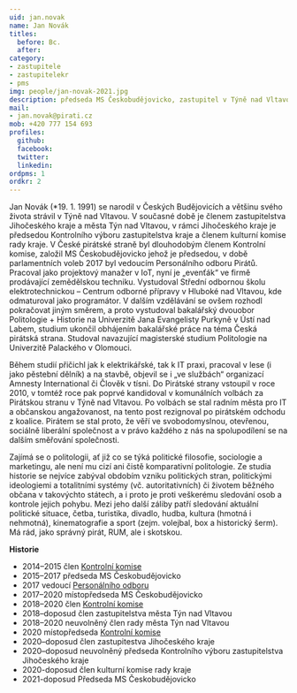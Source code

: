 ```yaml
---
uid: jan.novak
name: Jan Novák
titles:
  before: Bc.
  after:
category:
- zastupitele
- zastupitelekr
- pms
img: people/jan-novak-2021.jpg
description: předseda MS Českobudějovicko, zastupitel v Týně nad Vltavou a Jihočeském kraji
mail:
- jan.novak@pirati.cz
mob: +420 777 154 693
profiles:
  github:
  facebook:				
  twitter:
  linkedin:
ordpms: 1 
ordkr: 2
---
```


Jan Novák (*19. 1. 1991) se narodil v Českých Budějovicích a většinu svého života strávil v Týně nad Vltavou. V současné době je členem zastupitelstva Jihočeského kraje a města Týn nad Vltavou, v rámci Jihočeského kraje je předsedou Kontrolního výboru zastupitelstva kraje a členem kulturní komise rady kraje. V České pirátské straně byl dlouhodobým členem Kontrolní komise, založil MS Českobudějovicko jehož je předsedou, v době parlamentních voleb 2017 byl vedoucím Personálního odboru Pirátů. Pracoval jako projektový manažer v IoT, nyní je „evenťák“ ve firmě prodávající zemědělskou techniku. Vystudoval Střední odbornou školu elektrotechnickou – Centrum odborné přípravy v Hluboké nad Vltavou, kde odmaturoval jako programátor. V dalším vzdělávání se ovšem rozhodl pokračovat jiným směrem, a proto vystudoval bakalářský dvouobor Politologie + Historie na Univerzitě Jana Evangelisty Purkyně v Ústí nad Labem, studium ukončil obhájením bakalářské práce na téma Česká pirátská strana. Studoval navazující magisterské studium Politologie na Univerzitě Palackého v Olomouci.

Během studií přičichl jak k elektrikářské, tak k IT praxi, pracoval v lese (i jako pěstební dělník) a na stavbě, objevil se i „ve službách“ organizací Amnesty International či Člověk v tísni. Do Pirátské strany vstoupil v roce 2010, v tomtéž roce pak poprvé kandidoval v komunálních volbách za Pirátskou stranu v Týně nad Vltavou. Po volbách se stal radním města pro IT a občanskou angažovanost, na tento post rezignoval po pirátském odchodu z koalice. Pirátem se stal proto, že věří ve svobodomyslnou, otevřenou, sociálně liberální společnost a v právo každého z nás na spolupodílení se na dalším směřování společnosti.

Zajímá se o politologii, ať již co se týká politické filosofie, sociologie a marketingu, ale není mu cizí ani čistě komparativní politologie. Ze studia historie se nejvíce zabýval obdobím vzniku politických stran, politickými ideologiemi a totalitními systémy (vč. autoritativních) či životem běžného občana v takovýchto státech, a i proto je proti veškerému sledování osob a kontrole jejich pohybu. Mezi jeho další záliby patří sledování aktuální politické situace, četba, turistika, divadlo, hudba, kultura (hmotná i nehmotná), kinematografie a sport (zejm. volejbal, box a historický šerm). Má rád, jako správný pirát, RUM, ale i skotskou.

**Historie**
 - 2014–2015 člen [Kontrolní komise](https://wiki.pirati.cz/kk/start)
 - 2015–2017 předseda MS Českobudějovicko
 - 2017 vedoucí [Personálního odboru](https://wiki.pirati.cz/po/start)
 - 2017–2020 místopředseda MS Českobudějovicko
 - 2018–2020 člen [Kontrolní komise](https://wiki.pirati.cz/kk/start)
 - 2018–doposud člen zastupitelstva města Týn nad Vltavou
 - 2018–2020 neuvolněný člen rady města Týn nad Vltavou
 - 2020 místopředseda [Kontrolní komise](https://wiki.pirati.cz/kk/start)
 - 2020–doposud člen zastupitestva Jihočeského kraje
 - 2020–doposud neuvolněný předseda Kontrolního výboru zastupitelstva Jihočeského kraje
 - 2020-doposud člen kulturní komise rady kraje
 - 2021-doposud Předseda MS Českobudějovicko
